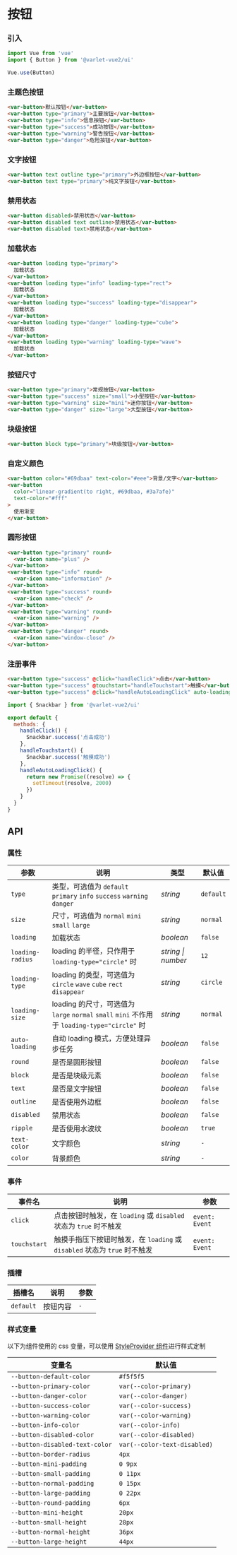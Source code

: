 # 按钮

### 引入

```js
import Vue from 'vue'
import { Button } from '@varlet-vue2/ui'

Vue.use(Button)
```


### 主题色按钮

```html
<var-button>默认按钮</var-button>
<var-button type="primary">主要按钮</var-button>
<var-button type="info">信息按钮</var-button>
<var-button type="success">成功按钮</var-button>
<var-button type="warning">警告按钮</var-button>
<var-button type="danger">危险按钮</var-button>
```

### 文字按钮

```html
<var-button text outline type="primary">外边框按钮</var-button>
<var-button text type="primary">纯文字按钮</var-button>
```

### 禁用状态

```html
<var-button disabled>禁用状态</var-button>
<var-button disabled text outline>禁用状态</var-button>
<var-button disabled text>禁用状态</var-button>
```

### 加载状态

```html
<var-button loading type="primary">
  加载状态
</var-button>
<var-button loading type="info" loading-type="rect">
  加载状态
</var-button>
<var-button loading type="success" loading-type="disappear">
  加载状态
</var-button>
<var-button loading type="danger" loading-type="cube">
  加载状态
</var-button>
<var-button loading type="warning" loading-type="wave">
  加载状态
</var-button>
```

### 按钮尺寸

```html
<var-button type="primary">常规按钮</var-button>
<var-button type="success" size="small">小型按钮</var-button>
<var-button type="warning" size="mini">迷你按钮</var-button>
<var-button type="danger" size="large">大型按钮</var-button>
```

### 块级按钮

```html
<var-button block type="primary">块级按钮</var-button>
```

### 自定义颜色

```html
<var-button color="#69dbaa" text-color="#eee">背景/文字</var-button>
<var-button
  color="linear-gradient(to right, #69dbaa, #3a7afe)"
  text-color="#fff"
>
  使用渐变
</var-button>
```

### 圆形按钮

```html
<var-button type="primary" round>
  <var-icon name="plus" />
</var-button>
<var-button type="info" round>
  <var-icon name="information" />
</var-button>
<var-button type="success" round>
  <var-icon name="check" />
</var-button>
<var-button type="warning" round>
  <var-icon name="warning" />
</var-button>
<var-button type="danger" round>
  <var-icon name="window-close" />
</var-button>
```

### 注册事件

```html
<var-button type="success" @click="handleClick">点击</var-button>
<var-button type="success" @touchstart="handleTouchstart">触摸</var-button>
<var-button type="success" @click="handleAutoLoadingClick" auto-loading>自动 loading</var-button>
```

```js
import { Snackbar } from '@varlet-vue2/ui'

export default {
  methods: {
    handleClick() {
      Snackbar.success('点击成功')
    },
    handleTouchstart() {
      Snackbar.success('触摸成功')
    },
    handleAutoLoadingClick() {
      return new Promise((resolve) => {
        setTimeout(resolve, 2000)
      })
    }
  }
}
```

## API

### 属性

| 参数               | 说明                                                                              | 类型        | 默认值       |
|------------------|---------------------------------------------------------------------------------|-----------|-----------|
| `type`           | 类型，可选值为 `default` `primary` `info` `success` `warning` `danger`                 | _string_  | `default` |
| `size`           | 尺寸，可选值为 `normal` `mini` `small` `large`                                         | _string_  | `normal`  |
| `loading`        | 加载状态                                                                            | _boolean_ | `false`   |
| `loading-radius` | loading 的半径，只作用于 `loading-type="circle"` 时                                      | _string \| number_   | `12` |
| `loading-type`   | loading 的类型，可选值为 `circle` `wave` `cube` `rect` `disappear`                      | _string_  | `circle`  |
| `loading-size`   | loading 的尺寸，可选值为 `large` `normal` `small` `mini` 不作用于 `loading-type="circle"` 时 | _string_  | `normal`  |
| `auto-loading`   | 自动 loading 模式，方便处理异步任务                                                          | _boolean_ | `false`   |
| `round`          | 是否是圆形按钮                                                                         | _boolean_ | `false`   |
| `block`          | 是否是块级元素                                                                         | _boolean_ | `false`   |
| `text`           | 是否是文字按钮                                                                         | _boolean_ | `false`   |
| `outline`        | 是否使用外边框                                                                         | _boolean_ | `false`   |
| `disabled`       | 禁用状态                                                                            | _boolean_ | `false`   |
| `ripple`         | 是否使用水波纹                                                                         | _boolean_ | `true`    |
| `text-color`     | 文字颜色                                                                            | _string_  | `-`       |
| `color`          | 背景颜色                                                                            | _string_  | `-`       |

### 事件

| 事件名 | 说明 | 参数 |
| --- | --- | --- |
| `click` | 点击按钮时触发，在 `loading` 或 `disabled` 状态为 `true` 时不触发 | `event: Event` |
| `touchstart` | 触摸手指压下按钮时触发，在 `loading` 或 `disabled` 状态为 `true` 时不触发 | `event: Event` |

### 插槽

| 插槽名 | 说明 | 参数 |
| --- | --- | --- |
| `default` | 按钮内容 | `-` |

### 样式变量
以下为组件使用的 css 变量，可以使用 [StyleProvider 组件](#/zh-CN/style-provider)进行样式定制

| 变量名 | 默认值 |
| --- | --- |
| `--button-default-color` | `#f5f5f5` |
| `--button-primary-color` | `var(--color-primary)`|
| `--button-danger-color` |  `var(--color-danger)`|
| `--button-success-color` | `var(--color-success)`|
| `--button-warning-color` |  `var(--color-warning)`|
| `--button-info-color` | `var(--color-info)`|
| `--button-disabled-color` | `var(--color-disabled)`|
| `--button-disabled-text-color` | `var(--color-text-disabled)` |
| `--button-border-radius` | `4px` |
| `--button-mini-padding` | `0 9px` |
| `--button-small-padding` | `0 11px` |
| `--button-normal-padding` | `0 15px` |
| `--button-large-padding` | `0 22px` |
| `--button-round-padding` | `6px` |
| `--button-mini-height` | `20px` |
| `--button-small-height` | `28px` |
| `--button-normal-height` | `36px` |
| `--button-large-height` | `44px` |
